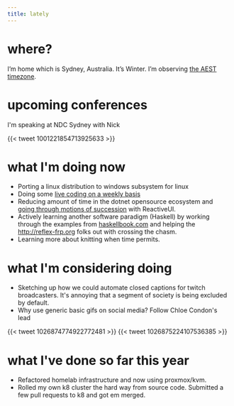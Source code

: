```yaml
---
title: lately
---
```


# where?

I’m home which is Sydney, Australia. It’s Winter. I’m observing [the AEST timezone](https://time.is/Sydney).

# upcoming conferences

I'm speaking at NDC Sydney with Nick

{{< tweet 1001221854713925633 >}}

# what I'm doing now
- Porting a linux distribution to windows subsystem for linux
- Doing some [live coding on a weekly basis](/live)
- Reducing amount of time in the dotnet opensource ecosystem and [going through motions of succession](https://reactiveui.net/blog/2018/05/reactiveui-succession) with ReactiveUI.
- Actively learning another software paradigm (Haskell) by working through the examples from [haskellbook.com](http://haskellbook.com) and helping the http://reflex-frp.org folks out with crossing the chasm. 
- Learning more about knitting when time permits.

# what I'm considering doing
- Sketching up how we could automate closed captions for twitch broadcasters. It's annoying that a segment of society is being excluded by default. 
- Why use generic basic gifs on social media? Follow Chloe Condon's lead

{{< tweet 1026874774922772481 >}}
{{< tweet 1026875224107536385 >}}

# what I've done so far this year
- Refactored homelab infrastructure and now using proxmox/kvm.
- Rolled my own k8 cluster the hard way from source code. Submitted a few pull requests to k8 and got em merged. 

